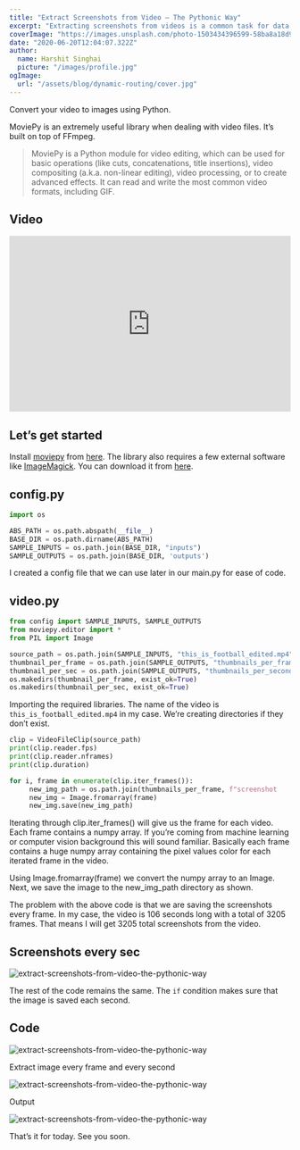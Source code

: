 ```yaml
---
title: "Extract Screenshots from Video — The Pythonic Way"
excerpt: "Extracting screenshots from videos is a common task for data analysts and engineers. In this article, we will explore how to extract screenshots from videos using Python, one of the most popular and versatile programming languages."
coverImage: "https://images.unsplash.com/photo-1503434396599-58ba8a18d932?ixid=MnwxMjA3fDB8MHxwaG90by1wYWdlfHx8fGVufDB8fHx8&ixlib=rb-1.2.1&auto=format&fit=crop&w=750&q=80"
date: "2020-06-20T12:04:07.322Z"
author:
  name: Harshit Singhai
  picture: "/images/profile.jpg"
ogImage:
  url: "/assets/blog/dynamic-routing/cover.jpg"
---
```


Convert your video to images using Python.

MoviePy is an extremely useful library when dealing with video files. It’s built on top of FFmpeg.

> MoviePy is a Python module for video editing, which can be used for basic operations (like cuts, concatenations, title insertions), video compositing (a.k.a. non-linear editing), video processing, or to create advanced effects. It can read and write the most common video formats, including GIF.

## Video

<iframe width="100%" height="315" src="https://www.youtube.com/embed/GMykyBb3pZk" title="YouTube video player" frameborder="0" allow="accelerometer; autoplay; clipboard-write; encrypted-media; gyroscope; picture-in-picture" allowfullscreen></iframe>

## Let’s get started

Install [moviepy](https://zulko.github.io/moviepy/install.html) from [here](https://zulko.github.io/moviepy/install.html). The library also requires a few external software like [ImageMagick](https://imagemagick.org/index.php). You can download it from [here](https://imagemagick.org/script/download.php).

## config.py

```python
import os

ABS_PATH = os.path.abspath(__file__)
BASE_DIR = os.path.dirname(ABS_PATH)
SAMPLE_INPUTS = os.path.join(BASE_DIR, "inputs")
SAMPLE_OUTPUTS = os.path.join(BASE_DIR, 'outputs')
```

I created a config file that we can use later in our main.py for ease of code.

## video.py

```python
from config import SAMPLE_INPUTS, SAMPLE_OUTPUTS
from moviepy.editor import *
from PIL import Image

source_path = os.path.join(SAMPLE_INPUTS, "this_is_football_edited.mp4")
thumbnail_per_frame = os.path.join(SAMPLE_OUTPUTS, "thumbnails_per_frame")
thumbnail_per_sec = os.path.join(SAMPLE_OUTPUTS, "thumbnails_per_second")
os.makedirs(thumbnail_per_frame, exist_ok=True)
os.makedirs(thumbnail_per_sec, exist_ok=True)
```

Importing the required libraries. The name of the video is `this_is_football_edited.mp4` in my case. We’re creating directories if they don’t exist.

```python
clip = VideoFileClip(source_path)
print(clip.reader.fps)
print(clip.reader.nframes)
print(clip.duration)

for i, frame in enumerate(clip.iter_frames()):
     new_img_path = os.path.join(thumbnails_per_frame, f"screenshot       {i}.jpg")
     new_img = Image.fromarray(frame)
     new_img.save(new_img_path)
```

Iterating through clip.iter_frames() will give us the frame for each video. Each frame contains a numpy array. If you’re coming from machine learning or computer vision background this will sound familiar. Basically each frame contains a huge numpy array containing the pixel values color for each iterated frame in the video.

Using Image.fromarray(frame) we convert the numpy array to an Image. Next, we save the image to the new_img_path directory as shown.

The problem with the above code is that we are saving the screenshots every frame. In my case, the video is 106 seconds long with a total of 3205 frames. That means I will get 3205 total screenshots from the video.

## Screenshots every sec

![extract-screenshots-from-video-the-pythonic-way](https://miro.medium.com/max/908/1*TshRjff-2M1cEHE54oGqnA.png)

The rest of the code remains the same. The `if` condition makes sure that the image is saved each second.

## Code

![extract-screenshots-from-video-the-pythonic-way](https://miro.medium.com/max/908/1*x3R21_ZcNOdXblZPwSOCCw.png)

Extract image every frame and every second

![extract-screenshots-from-video-the-pythonic-way](https://miro.medium.com/max/908/1*3svi5Pgkuq4krWNRaS2-lQ.png)

Output

![extract-screenshots-from-video-the-pythonic-way](https://miro.medium.com/max/908/1*A-PYt_nZTtJKAoWXcasmLw.png)

That’s it for today. See you soon.
